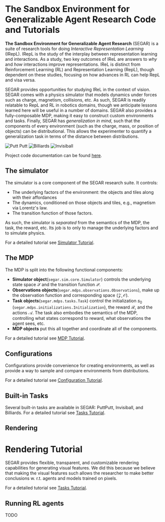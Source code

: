 # The Sandbox Environment for Generalizable Agent Research Code and Tutorials

**The Sandbox Environment for Generalizable Agent Research** (SEGAR) is a suite of research tools for doing *Interactive 
Representation Learning* (IRepL). IRepL is the study of the interplay between 
representation learning and interactions. As a study, two key outcomes of 
IReL are answers to *why* and *how* interactions improve representations. 
IReL is distinct from Reinforcement Learning (RL) and Representation 
Learning (RepL), though dependent on these studies, focusing on how 
advances in RL can help RepL and visa versa. 

SEGAR provides opportunities for studying IReL in the context of vision.
SEGAR comes with a physics simulator that models dynamics under forces such 
as charge, magnetism, collisions, etc.
As such, SEGAR is readily relatable to RepL and RL in robotics domains, 
though we anticipate lessons learned here will be useful in a number of 
domains.
SEGAR also provides a fully-composable MDP, making it easy to construct 
custom environments and tasks.
Finally, SEGAR has *generalization in mind*, such that the components of 
every environment (such as the charge, mass, or position of objects) can be 
distributional. 
This allows the experimenter to quantify a generalization task in terms of 
the distance between distributions.

![Putt Putt](../resources/readme-images/puttputt_example.gif)
![Billiards](../resources/readme-images/billiards_example.gif)
![Invisiball](../resources/readme-images/invisiball_example.gif)

Project code documentation can be found [here](https://segar.readthedocs.io/).

## The simulator

The simulator is a core component of the SEGAR research suite.
It controls:

* The underlying factors of the environment: the objects and tiles along
with their affordances
* The dynamics, conditioned on those objects and tiles, e.g., magnetism via
Lorentz's law.
* The transition function of those factors.

As such, the simulator is *separated* from the semantics of the MDP, the
task, the reward, etc. Its job is to only to manage the underlying factors
and to simulate physics.

For a detailed tutorial see [Simulator Tutorial](https://github.com/microsoft/segar/tree/main/segar/sim).

## The MDP

The MDP is split into the following functional components:

* __Simulator object__(`segar.sim.core.Simulator`) controls the underlying
state space $\mathcal{S}$ and the transition function $\mathcal{P}$.
* __Observations objects__(`segar.mdps.observations.Observations`), make up
the observation function and corresponding space $(\mathcal{Z}, \mathcal{O})$.
* __Task objects__(`segar.mdps.tasks.Task`) control the initialization $s_0$
(`segar.mdps.initializations.Initialization`), the reward $\mathcal{R}$, and
the actions $\mathcal{A}$. The task also embodies the semantics of the MDP,
controlling what states correspond to reward, what observations the agent
sees, etc.
* __MDP objects__ put this all together and coordinate all of the components.

For a detailed tutorial see [MDP Tutorial](https://github.com/microsoft/segar/tree/main/segar/mdps).

## Configurations
Configurations provide convenience for  creating environments, as well as 
provide a way to sample and compare environments from distributions.

For a detailed tutorial see [Configuration Tutorial](https://github.com/microsoft/segar/tree/main/segar/configs).

## Built-in Tasks
Several built-in tasks are available in SEGAR: PuttPutt, Invisiball, and 
Billiards.
For a detailed tutorial see [Tasks Tutorial](https://github.com/microsoft/segar/tree/main/segar/tasks).

## Rendering
# Rendering Tutorial

SEGAR provides flexible, transparent, and customizable rendering capabilities 
for generating visual features. We did this because we believe that making 
the visual features such allows the researcher to make better conclusions w.
r.t. agents and models trained on pixels.

For a detailed tutorial see [Tasks Tutorial](https://github.com/microsoft/segar/tree/main/segar/rendering).

## Running RL agents
TODO

